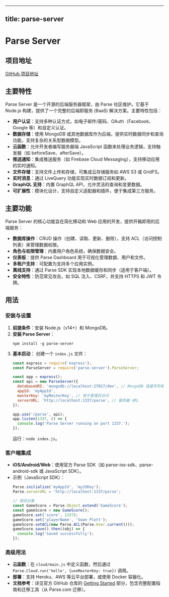 
---
title: parse-server
---

# Parse Server

## 项目地址
[GitHub 项目地址](https://github.com/parse-community/parse-server#getting-started)

## 主要特性
Parse Server 是一个开源的后端服务器框架，由 Parse 社区维护。它基于 Node.js 构建，提供了一个完整的后端即服务 (BaaS) 解决方案。主要特性包括：
- **用户认证**：支持多种认证方式，如电子邮件/密码、OAuth（Facebook、Google 等）和自定义认证。
- **数据存储**：使用 MongoDB 或其他数据库作为后端，提供实时数据同步和查询功能，支持复杂的关系型数据模型。
- **云函数**：允许开发者编写服务器端 JavaScript 函数来处理业务逻辑，支持触发器（如 beforeSave、afterSave）。
- **推送通知**：集成推送服务（如 Firebase Cloud Messaging），支持移动应用的实时通知。
- **文件存储**：支持文件上传和存储，可集成云存储服务如 AWS S3 或 GridFS。
- **实时消息**：通过 LiveQuery 功能实现实时数据订阅和更新。
- **GraphQL 支持**：内置 GraphQL API，允许灵活的查询和变更数据。
- **可扩展性**：模块化设计，支持自定义适配器和插件，便于集成第三方服务。

## 主要功能
Parse Server 的核心功能旨在简化移动和 Web 应用的开发，提供开箱即用的后端服务：
- **数据库操作**：CRUD 操作（创建、读取、更新、删除），支持 ACL（访问控制列表）来管理数据权限。
- **角色与权限管理**：内置用户角色系统，确保数据安全。
- **仪表板**：提供 Parse Dashboard 用于可视化管理数据、用户和文件。
- **多租户支持**：可配置为支持多个应用实例。
- **离线支持**：通过 Parse SDK 实现本地数据缓存和同步（适用于客户端）。
- **安全特性**：防范常见攻击，如 SQL 注入、CSRF，并支持 HTTPS 和 JWT 令牌。

## 用法
### 安装与设置
1. **前提条件**：安装 Node.js（v14+）和 MongoDB。
2. **安装 Parse Server**：
   ```
   npm install -g parse-server
   ```
3. **基本启动**：
   创建一个 `index.js` 文件：
   ```javascript
   const express = require('express');
   const ParseServer = require('parse-server').ParseServer;

   const app = express();
   const api = new ParseServer({
     databaseURI: 'mongodb://localhost:27017/dev', // MongoDB 连接字符串
     appId: 'myAppId',
     masterKey: 'myMasterKey', // 用于管理员访问
     serverURL: 'http://localhost:1337/parse', // 服务器 URL
   });

   app.use('/parse', api);
   app.listen(1337, () => {
     console.log('Parse Server running on port 1337.');
   });
   ```
   运行：`node index.js`。

### 客户端集成
- **iOS/Android/Web**：使用官方 Parse SDK（如 parse-ios-sdk、parse-android-sdk 或 JavaScript SDK）。
- 示例（JavaScript SDK）：
  ```javascript
  Parse.initialize('myAppId', 'myJSKey');
  Parse.serverURL = 'http://localhost:1337/parse';

  // 保存对象
  const GameScore = Parse.Object.extend('GameScore');
  const gameScore = new GameScore();
  gameScore.set('score', 1337);
  gameScore.set('playerName', 'Sean Plott');
  gameScore.setACL(new Parse.ACL(Parse.User.current()));
  gameScore.save().then((obj) => {
    console.log('Saved successfully');
  });
  ```

### 高级用法
- **云函数**：在 `cloud/main.js` 中定义函数，然后通过 `Parse.Cloud.run('hello', {useMasterKey: true})` 调用。
- **部署**：支持 Heroku、AWS 等云平台部署，或使用 Docker 容器化。
- **文档参考**：详见官方 GitHub 仓库的 [Getting Started](https://github.com/parse-community/parse-server#getting-started) 部分，包含完整配置指南和迁移工具（从 Parse.com 迁移）。